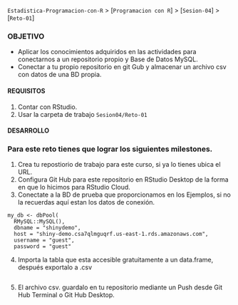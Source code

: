 `Estadistica-Programacion-con-R` > [`Programacion con R`] > [`Sesion-04`] > [`Reto-01`] 

### OBJETIVO
- Aplicar los conocimientos adquiridos en las actividades para conectarnos a un repositorio propio y Base de Datos MySQL.
- Conectar a tu propio repositorio en git Gub y almacenar un archivo csv con datos de una BD propia.

#### REQUISITOS
1. Contar con RStudio.
1. Usar la carpeta de trabajo `Sesion04/Reto-01`

#### DESARROLLO

### Para este reto tienes que lograr los siguientes milestones.

1. Crea tu repostiorio de trabajo para este curso, si ya lo tienes ubica el URL.
2. Configura Git Hub para este repositorio en RStudio Desktop de la forma en que lo hicimos para RStudio Cloud.
3. Conectate a la BD de prueba que proporcionamos en los Ejemplos, si no la recuerdas aquí estan los datos de conexión.

```{r}
my_db <- dbPool(
  RMySQL::MySQL(), 
  dbname = "shinydemo",
  host = "shiny-demo.csa7qlmguqrf.us-east-1.rds.amazonaws.com",
  username = "guest",
  password = "guest"
```
4. Importa la tabla que esta accesible gratuitamente a un data.frame, después exportalo a .csv

```{r}

```
5. El archivo csv. guardalo en tu repositorio mediante un Push desde Git Hub Terminal o Git Hub Desktop.

```{r}

```         
